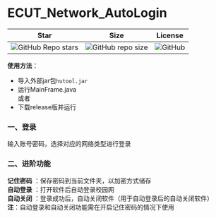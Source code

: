 # ECUT_Network_AutoLogin  
|    Star     |    Size     |   License    |
|   :---:     |   :---:     |   :---:      |
| ![GitHub Repo stars][star] | ![GitHub repo size][size] | ![GitHub][license]|

[star]: https://img.shields.io/github/stars/Olvi73/ECUT_Network_AutoLogin
[size]: https://img.shields.io/github/repo-size/Olvi73/ECUT_Network_AutoLogin
[license]: https://img.shields.io/github/license/Olvi73/ECUT_Network_AutoLogin

**使用方法**：
+ 导入外部jar包`hutool.jar`  
+ 运行MainFrame.java  
或者  
+ 下载release版并运行    
### 一、登录  
输入账号密码，选择对应的网络类型进行登录  
### 二、进阶功能
**记住密码** ：保存密码到当前文件夹，以加密方式储存  
**自动登录** ：打开软件后自动登录校园网  
**自动关闭** ：登录成功后，自动关闭软件（用于自动登录后的自动关闭软件）  
**注**：自动登录和自动关闭功能需在开启记住密码的情况下使用  
